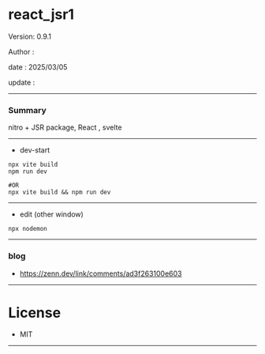 # react_jsr1

 Version: 0.9.1

 Author  : 

 date    : 2025/03/05  

 update  :

***
### Summary

nitro + JSR package, React , svelte

***
* dev-start

```
npx vite build
npm run dev

#OR
npx vite build && npm run dev
```

***
* edit (other window)
```
npx nodemon
```

***
### blog
* https://zenn.dev/link/comments/ad3f263100e603

***
# License

* MIT

***
